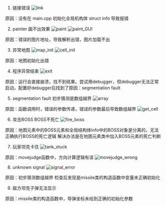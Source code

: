 1. 链接错误 
![link](https://github.com/daisuki3/TankWar/blob/master/de/link.png)

原因：没有在 main.cpp 初始化全局机构体 struct info 导致报错

2. painter 画不出效果 
![paint](https://github.com/daisuki3/TankWar/blob/master/de/paint.png)
![paint_GUI](https://github.com/daisuki3/TankWar/blob/master/de/paintGUI.png)

原因：错误的图片地址，导致解析出错，图片加载不出

3. 异常地图
![map_init](https://github.com/daisuki3/TankWar/blob/master/de/map_init.png)
![cell_init](https://github.com/daisuki3/TankWar/blob/master/de/cell_init.png)

原因：地图初始化出错

4. 程序异常结束 
![exit](https://github.com/daisuki3/TankWar/blob/master/de/exit.png)

原因：运行会直接崩溃，找不到结果。尝试用debugger，但debugger无法正常启动，配置好debugger后找到了原因：segmentation fault

5. segmentation fault 初步猜测是数组越界
![array](https://github.com/daisuki3/TankWar/blob/master/de/array.png)

原因：函数调用时，错误的参数传递，错误的参数最后导致数组越界
![get_cell](https://github.com/daisuki3/TankWar/blob/master/de/get_cell.png)

6. 攻击BOSS BOSS不死亡
![fire_boss](https://github.com/daisuki3/TankWar/blob/master/de/fire_boss.png)

原因：地图元素中的BOSS元素和全局结构体info中的BOSS对象是分离的，无法正确执行BOSS的死亡逻辑
解决办法是在地图元素类中加入BOSS元素的死亡判断 

7. 玩家坦克卡住
![tank_stuck](https://github.com/daisuki3/TankWar/blob/master/de/tank_stuck.png)


原因：movejudge函数中，方向计算逻辑有误
![movejudge_wrong](https://github.com/daisuki3/TankWar/blob/master/de/movejudge_wrong.png)

8. unknown signal
![signal_error](https://github.com/daisuki3/TankWar/blob/master/de/signal_error.png)

原因：初步猜测数组越界 检查后发现是missile类的构造函数中变量未正确初始化

9. 敌方坦克子弹无法显示

原因：missile类的构造函数中，导弹坐标未给到正确的初始化参数

